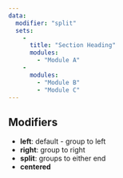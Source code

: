 ```yaml
---
data:
  modifier: "split"
  sets:
    -
      title: "Section Heading"
      modules:
        - "Module A"
    -
      modules:
        - "Module B"
        - "Module C"
---
```


## Modifiers

- **left**: default - group to left
- **right**: group to right
- **split**: groups to either end
- **centered**


